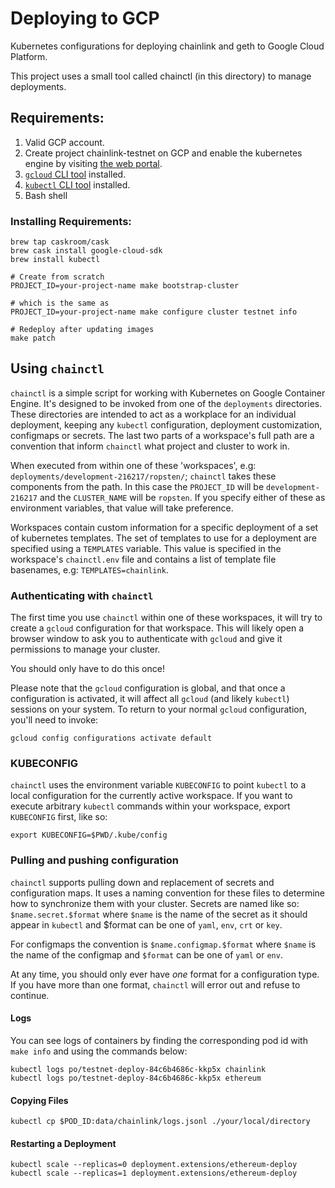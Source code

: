 # Deploying to GCP

Kubernetes configurations for deploying chainlink and geth to Google Cloud
Platform.

This project uses a small tool called chainctl (in this directory) to manage
deployments.

## Requirements:

1. Valid GCP account.
2. Create project chainlink-testnet on GCP and enable the kubernetes engine by visiting [the web portal](https://console.cloud.google.com/kubernetes/list).
3. [`gcloud` CLI tool](https://github.com/Homebrew/homebrew-core/issues/583#issuecomment-214024802) installed.
4. [`kubectl` CLI tool](https://kubernetes.io/docs/tasks/tools/install-kubectl/#install-with-homebrew-on-macos) installed.
5. Bash shell

### Installing Requirements:

```
brew tap caskroom/cask
brew cask install google-cloud-sdk
brew install kubectl

# Create from scratch
PROJECT_ID=your-project-name make bootstrap-cluster

# which is the same as
PROJECT_ID=your-project-name make configure cluster testnet info

# Redeploy after updating images
make patch
```

## Using `chainctl`

`chainctl` is a simple script for working with Kubernetes on Google Container
Engine. It's designed to be invoked from one of the `deployments` directories.
These directories are intended to act as a workplace for an individual
deployment, keeping any `kubectl` configuration, deployment customization,
configmaps or secrets. The last two parts of a workspace's full path are a
convention that inform `chainctl` what project and cluster to work in.

When executed from within one of these 'workspaces', e.g:
`deployments/development-216217/ropsten/`; `chainctl` takes these components
from the path. In this case the `PROJECT_ID` will be `development-216217` and
the `CLUSTER_NAME` will be `ropsten`. If you specify either of these as
environment variables, that value will take preference.

Workspaces contain custom information for a specific deployment of a set of
kubernetes templates. The set of templates to use for a deployment are
specified using a `TEMPLATES` variable. This value is specified in the
workspace's `chainctl.env` file and contains a list of template file basenames,
e.g: `TEMPLATES=chainlink`.

### Authenticating with `chainctl`

The first time you use `chainctl` within one of these workspaces, it will try
to create a `gcloud` configuration for that workspace. This will likely open a
browser window to ask you to authenticate with `gcloud` and give it permissions
to manage your cluster.

You should only have to do this once!

Please note that the `gcloud` configuration is global, and that once a
configuration is activated, it will affect all `gcloud` (and likely `kubectl`)
sessions on your system. To return to your normal `gcloud` configuration,
you'll need to invoke:

    gcloud config configurations activate default

### KUBECONFIG

`chainctl` uses the environment variable `KUBECONFIG` to point `kubectl` to a
local configuration for the currently active workspace. If you want to execute
arbitrary `kubectl` commands within your workspace, export `KUBECONFIG` first,
like so:

    export KUBECONFIG=$PWD/.kube/config

### Pulling and pushing configuration

`chainctl` supports pulling down and replacement of secrets and configuration
maps. It uses a naming convention for these files to determine how to
synchronize them with your cluster. Secrets are named like so:
`$name.secret.$format` where `$name` is the name of the secret as it should
appear in `kubectl` and $format can be one of `yaml`, `env`, `crt` or `key`.

For configmaps the convention is `$name.configmap.$format` where `$name` is the
name of the configmap and `$format` can be one of `yaml` or `env`.

At any time, you should only ever have *one* format for a configuration type.
If you have more than one format, `chainctl` will error out and refuse to
continue.

#### Logs

You can see logs of containers by finding the corresponding pod
id with `make info` and using the commands below:

```
kubectl logs po/testnet-deploy-84c6b4686c-kkp5x chainlink
kubectl logs po/testnet-deploy-84c6b4686c-kkp5x ethereum
```

#### Copying Files

```
kubectl cp $POD_ID:data/chainlink/logs.jsonl ./your/local/directory
```

#### Restarting a Deployment

```
kubectl scale --replicas=0 deployment.extensions/ethereum-deploy
kubectl scale --replicas=1 deployment.extensions/ethereum-deploy
```
